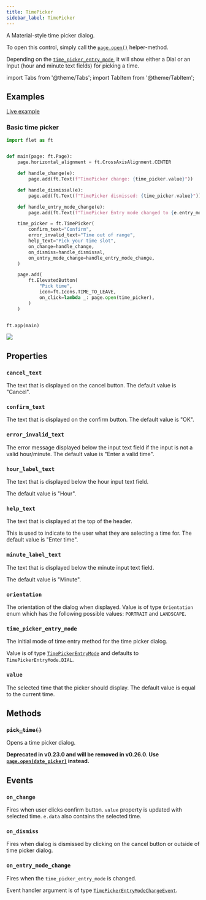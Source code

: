 ```yaml
---
title: TimePicker
sidebar_label: TimePicker
---
```


A Material-style time picker dialog.

To open this control, simply call the [`page.open()`](/docs/controls/page#opencontrol) helper-method.

Depending on the [`time_picker_entry_mode`](/docs/controls/timepicker#time_picker_entry_mode), it will show either a Dial or an Input (hour and minute text fields) for picking a time.

import Tabs from '@theme/Tabs';
import TabItem from '@theme/TabItem';

## Examples

[Live example](https://flet-controls-gallery.fly.dev/dialogs/timepicker)

### Basic time picker

<Tabs groupId="language">
  <TabItem value="python" label="Python" default>

```python
import flet as ft


def main(page: ft.Page):
    page.horizontal_alignment = ft.CrossAxisAlignment.CENTER

    def handle_change(e):
        page.add(ft.Text(f"TimePicker change: {time_picker.value}"))

    def handle_dismissal(e):
        page.add(ft.Text(f"TimePicker dismissed: {time_picker.value}"))

    def handle_entry_mode_change(e):
        page.add(ft.Text(f"TimePicker Entry mode changed to {e.entry_mode}"))

    time_picker = ft.TimePicker(
        confirm_text="Confirm",
        error_invalid_text="Time out of range",
        help_text="Pick your time slot",
        on_change=handle_change,
        on_dismiss=handle_dismissal,
        on_entry_mode_change=handle_entry_mode_change,
    )

    page.add(
        ft.ElevatedButton(
            "Pick time",
            icon=ft.Icons.TIME_TO_LEAVE,
            on_click=lambda _: page.open(time_picker),
        )
    )


ft.app(main)
```
  </TabItem>
</Tabs>

<img src="/img/docs/controls/timepicker/time-picker.png" className="screenshot-50" />

## Properties

### `cancel_text`

The text that is displayed on the cancel button. The default value is "Cancel".

### `confirm_text`

The text that is displayed on the confirm button. The default value is "OK".

### `error_invalid_text`

The error message displayed below the input text field if the input is not a valid hour/minute. The default value is "Enter a valid time".

### `hour_label_text`

The text that is displayed below the hour input text field.

The default value is "Hour".

### `help_text`

The text that is displayed at the top of the header.

This is used to indicate to the user what they are selecting a time for. The default value is "Enter time".

### `minute_label_text`

The text that is displayed below the minute input text field.

The default value is "Minute".

### `orientation`

The orientation of the dialog when displayed. Value is of type `Orientation` enum which has the following possible values: `PORTRAIT` and `LANDSCAPE`.

### `time_picker_entry_mode`

The initial mode of time entry method for the time picker dialog.

Value is of type [`TimePickerEntryMode`](/docs/reference/types/timepickerentrymode) and defaults
to `TimePickerEntryMode.DIAL`.

### `value`

The selected time that the picker should display. The default value is equal to the current time.

## Methods

### ~~`pick_time()`~~

Opens a time picker dialog.

**Deprecated in v0.23.0 and will be removed in v0.26.0. Use [`page.open(date_picker)`](/docs/controls/page#opencontrol)
instead.**

## Events

### `on_change`

Fires when user clicks confirm button. `value` property is updated with selected time. `e.data` also contains the selected time.

### `on_dismiss`

Fires when dialog is dismissed by clicking on the cancel button or outside of time picker dialog.

### `on_entry_mode_change`

Fires when the `time_picker_entry_mode` is changed.

Event handler argument is of
type [`TimePickerEntryModeChangeEvent`](/docs/reference/types/timepickerentrymodechangeevent).